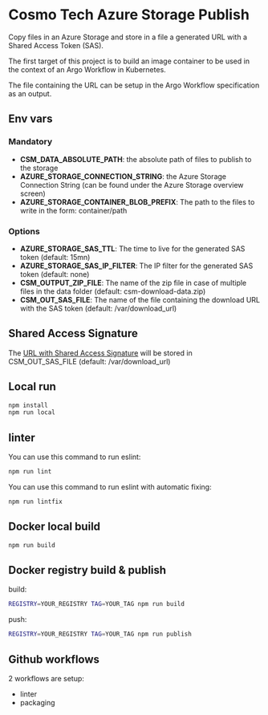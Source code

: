 # Cosmo Tech Azure Storage Publish
Copy files in an Azure Storage and store in a file a generated URL with a Shared Access Token (SAS).

The first target of this project is to build an image container to be used in the context of an Argo Workflow in Kubernetes.

The file containing the URL can be setup in the Argo Workflow specification as an output.

## Env vars
### Mandatory
- **CSM_DATA_ABSOLUTE_PATH**: the absolute path of files to publish to the storage
- **AZURE_STORAGE_CONNECTION_STRING**: the Azure Storage Connection String (can be found under the Azure Storage overview screen)
- **AZURE_STORAGE_CONTAINER_BLOB_PREFIX**: The path to the files to write in the form: container/path
### Options
- **AZURE_STORAGE_SAS_TTL**: The time to live for the generated SAS token (default: 15mn)
- **AZURE_STORAGE_SAS_IP_FILTER**: The IP filter for the generated SAS token (default: none)
- **CSM_OUTPUT_ZIP_FILE**: The name of the zip file in case of multiple files in the data folder (default: csm-download-data.zip)
- **CSM_OUT_SAS_FILE**: The name of the file containing the download URL with the SAS token (default: /var/download_url)

## Shared Access Signature
The [URL with Shared Access Signature](https://docs.microsoft.com/en-us/azure/storage/common/storage-sas-overview) will be stored in CSM_OUT_SAS_FILE (default: /var/download_url)

## Local run
``` bash
npm install
npm run local
```

## linter
You can use this command to run eslint:
``` bash
npm run lint
```
You can use this command to run eslint with automatic fixing:
``` bash
npm run lintfix
```

## Docker local build
``` bash
npm run build
```

## Docker registry build & publish
build:
``` bash
REGISTRY=YOUR_REGISTRY TAG=YOUR_TAG npm run build
```
push:
``` bash
REGISTRY=YOUR_REGISTRY TAG=YOUR_TAG npm run publish
```

## Github workflows
2  workflows are setup:
* linter
* packaging
